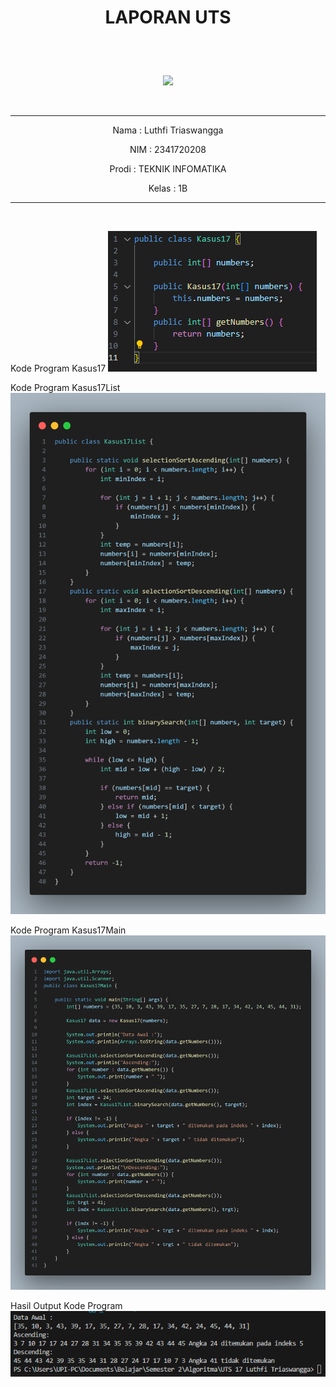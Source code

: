 # <p align ="center">  LAPORAN UTS </p> 
<br><br>

<p align="center">
   <img src="https://static.wikia.nocookie.net/logopedia/images/8/8a/Politeknik_Negeri_Malang.png/revision/latest?cb=20190922202558" width="30%"> </p>

<br>

<hr>
<p align = "center"> Nama  : Luthfi Triaswangga </p>
<p align = "center"> NIM   : 2341720208 </p>
<p align = "center"> Prodi : TEKNIK INFOMATIKA</p>
<p align = "center"> Kelas : 1B </p>
<hr><br>

Kode Program Kasus17
![alt text](image.png)

Kode Program Kasus17List
![alt text](image-2.png)

Kode Program Kasus17Main
![alt text](image-3.png)

Hasil Output Kode Program
![alt text](image-1.png)